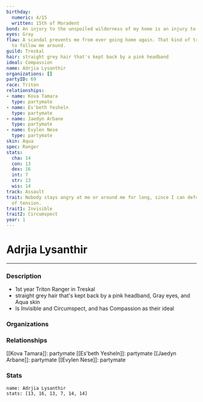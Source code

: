 ```yaml
---
birthday:
  numeric: 4/15
  written: 15th of Moradent
bond: An injury to the unspoiled wilderness of my home is an injury to me.
eyes: Gray
flaw: A scandal prevents me from ever going home again. That kind of trouble seems
  to follow me around.
guild: Treskal
hair: straight grey hair that's kept back by a pink headband
ideal: Compassion
name: Adrjia Lysanthir
organizations: []
partyID: 69
race: Triton
relationships:
- name: Kova Tamara
  type: partymate
- name: Es'beth Yesheln
  type: partymate
- name: Jaedyn Arbane
  type: partymate
- name: Evylen Nese
  type: partymate
skin: Aqua
spec: Ranger
stats:
  cha: 14
  con: 13
  dex: 16
  int: 7
  str: 13
  wis: 14
track: Assault
trait: Nobody stays angry at me or around me for long, since I can defuse any amount
  of tension.
trait1: Invisible
trait2: Circumspect
year: 1
---
```

# Adrjia Lysanthir
---
### Description
- 1st year Triton Ranger in Treskal
- straight grey hair that's kept back by a pink headband, Gray eyes, and Aqua skin
- Is Invisible and Circumspect, and has Compassion as their ideal

### Organizations
### Relationships
[[Kova Tamara]]: partymate
[[Es'beth Yesheln]]: partymate
[[Jaedyn Arbane]]: partymate
[[Evylen Nese]]: partymate
### Stats
```statblock
name: Adrjia Lysanthir
stats: [13, 16, 13, 7, 14, 14]
```